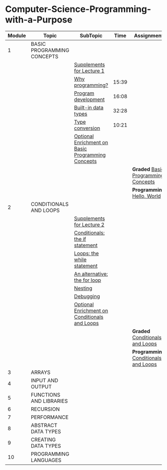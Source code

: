 # Computer-Science-Programming-with-a-Purpose

| Module | Topic                     | SubTopic                                                                                                                                                                                                                                                                                                                                               | Time  | Assignment                                                                                                                                                               |
|--------|---------------------------|--------------------------------------------------------------------------------------------------------------------------------------------------------------------------------------------------------------------------------------------------------------------------------------------------------------------------------------------------------|-------|--------------------------------------------------------------------------------------------------------------------------------------------------------------------------|
 | 1      | BASIC PROGRAMMING CONCEPTS |                                                                                                                                                                                                                                                                                                                                                        |       |                                                                                                                                                                          |
  |         |                           | [Supplements for Lecture 1](https://introcs.cs.princeton.edu/java/lectures/keynote/CS.1.Basics.pdf)                                                                                                                                                                                                                                                    |       |                                                                                                                                                                          |
|         |                           | [Why programming?](https://d3c33hcgiwev3.cloudfront.net/G9XY06MvEeizhA4E7gFHEg.processed/full/540p/index.mp4?Expires=1756425600&Signature=I54QkS5-yDSpdlD4pXzMi~9uMDsS1Rtv-y-H0YeXUO~aYtizP0ykfgg-Tka4CdcZUo3P3gfENdbvNRHOcFyUk4FvXqHSLwn4Ig7gMTYWPBkxtiTLNrseork96sjxov2~GbtGV33Vq85CvvcJtYe8UA2mXqapgmJ0ll8vvFM7Jnc_&Key-Pair-Id=APKAJLTNE6QMUY6HBC5A) | 15:39 |                                                                                                                                                                          |
|         |                           | [Program development](https://d3c33hcgiwev3.cloudfront.net/jZuE86MvEeilzRLZf2WxfA.processed/full/540p/index.mp4?Expires=1756425600&Signature=FvOU0HBx0jS89zZKTQD0895ktC~oLS3m6Sy5tVYlFw6NgO-ZJF6FgQBWEh19TGOhgaIf7dVwaRnq5da0BWo7NBAyTJZyhdWNG4eqw6qeUmXj4jPSrmJG1msd47ORO0ex8IJOSqeYlEHp5jf8xtWfoEGbq73J-HFZzS7s~b-0qqI_&Key-Pair-Id=APKAJLTNE6QMUY6HBC5A) | 16:08 |                                                                                                                                                                          |
|         |                           | [Built-in data types](https://d3c33hcgiwev3.cloudfront.net/AUNeu6MwEeilzRLZf2WxfA.processed/full/540p/index.mp4?Expires=1756425600&Signature=KbmPHuEEJY55cz90jp6b9oe-fIEWZv4LjYRWzKbfh9DMvnGa-Fqx7UmfaZ9eolGFjHXs4jJi~23P~9rtlXbiAtHnpzXu-9FpvV33LIffZxyvpTnCtzUxDHvWVkq8HA67sQn9gXFK56uAbXmyZUp9YxF-HOx9WZIcYjC4ZNm69GU_&Key-Pair-Id=APKAJLTNE6QMUY6HBC5A) | 32:28 |                                                                                                                                                                          |
|         |                           | [Type conversion](https://d3c33hcgiwev3.cloudfront.net/YfbFW6MwEeizhA4E7gFHEg.processed/full/540p/index.mp4?Expires=1756425600&Signature=laQSdijrmOxuDAPBplb~27IwSKRl4y~FFmQxCj8jEOXybqVSWjCTfhtohdf~X~3Np22hTXVGdZ7VSSBzdlSK0j5gPDoe~alVgdO-AWskA~gBE9ULUlpnSLHiX6HSLHC39dKOULuS5u5euFY2uLqnziFEBwJYLyiePoyzeyslSkc_&Key-Pair-Id=APKAJLTNE6QMUY6HBC5A) | 10:21 |                                                                                                                                                                          |
|         |                           | [Optional Enrichment on Basic Programming Concepts](https://github.com/ashta-si/Computer-Science-Programming-with-a-Purpose/blob/main/01%24basic_programming_concepts/optional_question.md)                                                                                                                                                            |       |                                                                                                                                                                          |
|         |                           |                                                                                                                                                                                           |       | **Graded** [Basic Programming Concepts](https://github.com/ashta-si/Computer-Science-Programming-with-a-Purpose/blob/main/01%24basic_programming_concepts/assessment.md) |
|         |                          |                                                                                                                                                                                                                                                                                                                                                        |       | **Programming** [Hello, World](https://github.com/ashta-si/Computer-Science-Programming-with-a-Purpose/tree/main/01%24basic_programming_concepts/hello)                  |
| 2      | CONDITIONALS AND LOOPS    |                                                                                                                                                                                                                                                                                                                                                        |       |                                                                                                                                                                          |
|         |                          | [Supplements for Lecture 2]()                                                                                                                                                                                                                                                                                                                          |     |                                                                                                                                                                          |
|         |                          | [Conditionals: the if statement]()                                                                                                                                                                                                                                                                                                                     |     |                                                                                                                                                                          |
|         |                          | [Loops: the while statement]()                                                                                                                                                                                                                                                                                                                         |     |                                                                                                                                                                          |
|         |                          | [An alternative: the for loop]()                                                                                                                                                                                                                                                                                                                       |     |                                                                                                                                                                          |
|         |                          | [Nesting]()                                                                                                                                                                                                                                                                                                                                            |     |                                                                                                                                                                          |
|         |                          | [Debugging]()                                                                                                                                                                                                                                                                                                                                          |     |                                                                                                                                                                          |
|         |                          | [Optional Enrichment on Conditionals and Loops]()                                                                                                                                                                                                                                                                                                      |     |                                                                                                                                                                          |
|         |                          |                                                                                                                                                                                                                                                                                                                                                        |     | **Graded** [Conditionals and Loops]()                                                                                                                                    |
|         |                          |                                                                                                                                                                                                                                                                                                                                                        |     | **Programming** [Conditionals and Loops]()                                                                                                                               |
| 3      | ARRAYS                    |                                                                                                                                                                                                                                                                                                                                                        |       |                                                                                                                                                                          |
| 4      | INPUT AND OUTPUT          |                                                                                                                                                                                                                                                                                                                                                        |       |                                                                                                                                                                          |
| 5      | FUNCTIONS AND LIBRARIES   |                                                                                                                                                                                                                                                                                                                                                        |       |                                                                                                                                                                          |
| 6      | RECURSION                 |                                                                                                                                                                                                                                                                                                                                                        |       |                                                                                                                                                                          |
| 7      | PERFORMANCE               |                                                                                                                                                                                                                                                                                                                                                        |       |                                                                                                                                                                          |
| 8      | ABSTRACT DATA TYPES       |                                                                                                                                                                                                                                                                                                                                                        |       |                                                                                                                                                                          |
| 9      | CREATING DATA TYPES       |                                                                                                                                                                                                                                                                                                                                                        |       |                                                                                                                                                                          |
| 10     | PROGRAMMING LANGUAGES     |                                                                                                                                                                                                                                                                                                                                                        |       |                                                                                                                                                                          |
